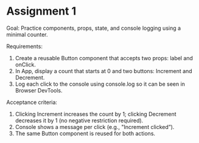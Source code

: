 # Assignment 1

Goal: Practice components, props, state, and console logging using a minimal counter.

Requirements:

1. Create a reusable Button component that accepts two props: label and onClick.
2. In App, display a count that starts at 0 and two buttons: Increment and Decrement.
3. Log each click to the console using console.log so it can be seen in Browser DevTools.

Acceptance criteria:

1. Clicking Increment increases the count by 1; clicking Decrement decreases it by 1 (no negative restriction required).
2. Console shows a message per click (e.g., "Increment clicked”).
3. The same Button component is reused for both actions.